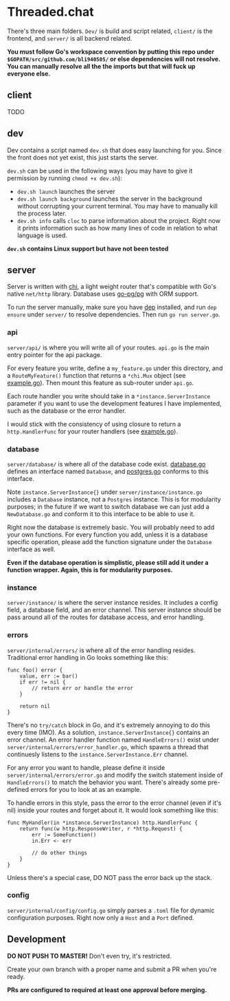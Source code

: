 # Threaded.chat #

There's three main folders. `Dev/` is build and script related, `client/` is the frontend, and `server/` is all backend related.

**You must follow Go's workspace convention by putting this repo under `$GOPATH/src/github.com/bli940505/` or else dependencies will not resolve. You can manually resolve all the the imports but that will fuck up everyone else.**

## client ##

TODO

## dev ##

Dev contains a script named `dev.sh` that does easy launching for you. Since the front does not yet exist, this just starts the server. 

`dev.sh` can be used in the following ways (you may have to give it permission by running `chmod +x dev.sh`):

* `dev.sh launch` launches the server
* `dev.sh launch background` launches the server in the background without corrupting your current terminal. You may have to manually kill the process later.
* `dev.sh info` calls  `cloc` to parse information about the project. Right now it prints information such as how many lines of code in relation to what language is used.

**`dev.sh` contains Linux support but have not been tested**

## server ##

Server is written with [chi](https://github.com/go-chi/chi), a light weight router that's compatible with Go's native `net/http` library. Database uses [go-pg/pg](https://github.com/go-pg/pg) with ORM support.

To run the server manually, make sure you have [dep](https://github.com/golang/dep) installed, and run `dep ensure` under `server/` to resolve dependencies. Then run `go run server.go`.

### api ###

`server/api/` is where you will write all of your routes. `api.go` is the main entry pointer for the api package.

For every feature you write, define a `my_feature.go` under this directory, and a `RouteMyFeature()` function that returns a `*chi.Mux` object (see [example.go](server/api/example.go)). Then mount this feature as sub-router under `api.go`.

Each route handler you write should take in a `*instance.ServerInstance` parameter if you want to use the development features I have implemented, such as the database or the error handler. 

I would stick with the consistency of using closure to return a `http.HandlerFunc` for your router handlers (see [example.go](server/api/example.go)).

### database ###

`server/database/` is where all of the database code exist. [database.go](server/database/database.go) defines an interface named `Database`, and [postgres.go](server/database/postgres.go) conforms to this interface.

Note `instance.ServerInstance{}` under `server/instance/instance.go` includes a `Database` instance, not a `Postgres` instance. This is for modularity purposes; in the future if we want to switch database we can just add a `NewDatabase.go` and conform it to this interface to be able to use it.

Right now the database is extremely basic. You will probably need to add your own functions. For every function you add, unless it is a database specific operation, please add the function signature under the `Database` interface as well.

**Even if the database operation is simplistic, please still add it under a function wrapper. Again, this is for modularity purposes.**

### instance ###

`server/instance/` is where the server instance resides. It includes a config field, a database field, and an error channel. This server instance should be pass around all of the routes for database access, and error handling.

### errors ###

`server/internal/errors/` is where all of the error handling resides. Traditional error handling in Go looks something like this:

```
func foo() error {
    value, err := bar()
    if err != nil {
        // return err or handle the error
    }

    return nil
}
```

There's no `try/catch` block in Go, and it's extremely annoying to do this every time (IMO). As a solution, `instance.ServerInstance{}` contains an error channel. An error handler function named `HandleErrors()` exist under `server/internal/errors/error_handler.go`, which spawns a thread that continuesly listens to the `instance.ServerInstance.Err` channel.

For any error you want to handle, please define it inside `server/internal/errors/error.go` and modify the switch statement inside of `HandleErrors()` to match the behavior you want. There's already some pre-defined errors for you to look at as an example.

To handle errors in this style, pass the error to the error channel (even if it's nil) inside your routes and forget about it. It would look something like this:

```
func MyHandler(in *instance.ServerInstance) http.HandlerFunc {
    return func(w http.ResponseWriter, r *http.Request) {
        err := SomeFunction()
        in.Err <- err

        // do other things
	}
}
```

Unless there's a special case, DO NOT pass the error back up the stack.

### config ###

`server/internal/config/config.go` simply parses a `.toml` file for dynamic configuration purposes. Right now only a `Host` and a `Port` defined.

## Development ##

**DO NOT PUSH TO MASTER!** Don't even try, it's restricted.

Create your own branch with a proper name and submit a PR when you're ready. 

**PRs are configured to required at least one approval before merging.**
